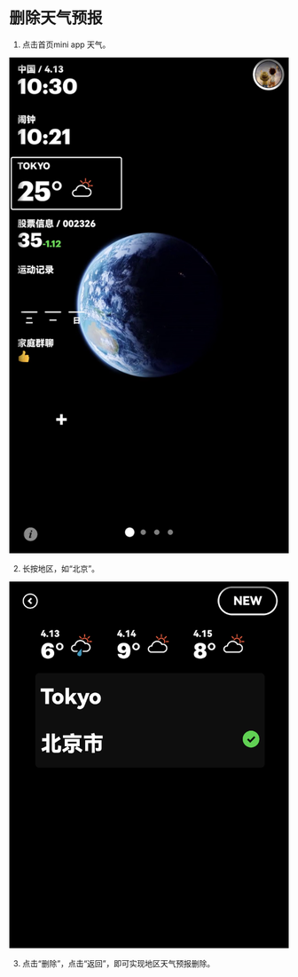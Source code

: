 # 删除天气预报

1.  点击首页mini app 天气。
    

![img](images/del_weather/image-20221220104709899.png ':size=30%')

2.  长按地区，如“北京”。


![img](images/del_weather/image-20221220104719038.png ':size=30%')
    
3.  点击“删除”，点击“返回”，即可实现地区天气预报删除。